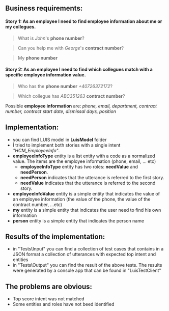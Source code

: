 ## Business requirements:

#### Story 1: As an employee I need to find employee information about me or my collegues.
> What is *John*'s **phone number**?

>	Can you help me with *George*'s **contract number**?

>	My **phone number**
		
#### Story 2: As an employee I need to find which collegues match with a specific employee information value.
> Who has the **phone number** *+40726372172*?

> Which collegue has *ABC351263* **contract number**?

Possible **employee information** are: *phone, email, department, contract number, contract start date, dismissal days, position*

## Implementation:
- you can find LUIS model in **LuisModel** folder
- I tried to implement both stories with a single intent *"HCM_EmployeeInfo"*.
- **employeeInfoType** entity is a list entity with a code as a normalized value. The items are the employee information (phone, email, ... etc)
  - **employeeInfoType** entity has two roles: **needValue** and **needPerson**.
  - **needPerson** indicates that the utterance is referred to the first story.
  - **needValue** indicates that the utterance is referred to the second story.
- **employeeInfoValue** entity is a simple entity that indicates the value of an employee information (the value of the phone, the value of the contract number, ...etc)
- **my** entity is a simple entity that indicates the user need to find his own information
- **person** entity is a simple entity that indicates the person name

## Results of the implementation:
- in "Tests\Input" you can find a collection of test cases that contains in a JSON format a collection of utterances with expected top intent and entities
- in "Tests\Output" you can find the result of the above tests. The results were generated by a console app that can be found in "LuisTestClient"

## The problems are obvious:
- Top score intent was not matched
- Some entities and roles have not beed identified
